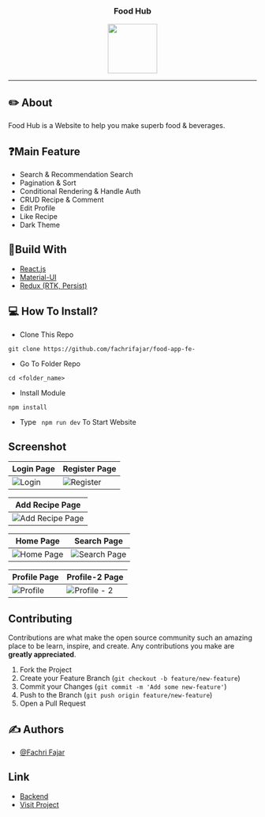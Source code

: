 <p align="center">

  <h3 align="center">Food Hub</h3>
  <p align="center">
    <image align="center" width="100" src='./public/main-logo.png' />
  </p>

---

## ✏️ About

Food Hub is a Website to help you make superb food & beverages.

## :question:Main Feature

- Search & Recommendation Search
- Pagination & Sort
- Conditional Rendering & Handle Auth
- CRUD Recipe & Comment
- Edit Profile
- Like Recipe
- Dark Theme

## 🔖Build With

- [React.js](https://vitejs.dev/guide/)
- [Material-UI](https://mui.com/material-ui/getting-started/installation/)
- [Redux (RTK, Persist)](https://www.npmjs.com/package/redux)

## 💻 How To Install?

- Clone This Repo

```
git clone https://github.com/fachrifajar/food-app-fe-
```

- Go To Folder Repo

```
cd <folder_name>
```

- Install Module

```
npm install
```

- Type ` npm run dev` To Start Website

## Screenshot

| Login Page                                                           | Register Page                                                                 |
| -------------------------------------------------------------------- | ----------------------------------------------------------------------------- |
| ![Login](/public/screencapture-login.png "Login Page") | ![Register](/public/screencapture-register.png "Register Page") |

| Add Recipe Page                                                           | 
| -------------------------------------------------------------------- |
| ![Add Recipe Page](/public/screencapture-addrecipe.png "Login Page") |

| Home Page                                                     | Search Page                                                                         |
| ------------------------------------------------------------- | ----------------------------------------------------------------------------------- |
| ![Home Page](/public/screencapture-mainpage.webp "Home Page") | ![Search Page](/public/screencapture-detailpage.webp "Recipe Detail Page") |

| Profile Page                                                               | Profile-2 Page                                                                        |
| -------------------------------------------------------------------------- | ------------------------------------------------------------------------------------- |
| ![Profile](/public/screencapture-profile.png "Profile Page") | ![Profile - 2](/public/screencapture-profile-2.png "Profile-2 Page") |

## Contributing

Contributions are what make the open source community such an amazing place to be learn, inspire, and create. Any contributions you make are **greatly appreciated**.

1. Fork the Project
2. Create your Feature Branch (`git checkout -b feature/new-feature`)
3. Commit your Changes (`git commit -m 'Add some new-feature'`)
4. Push to the Branch (`git push origin feature/new-feature`)
5. Open a Pull Request

## ✍️ Authors

- [@Fachri Fajar](https://github.com/fachrifajar)

## Link

- [Backend](https://github.com/fachrifajar/food-app-BE)
- [Visit Project](https://food-hub-v2.vercel.app/)
